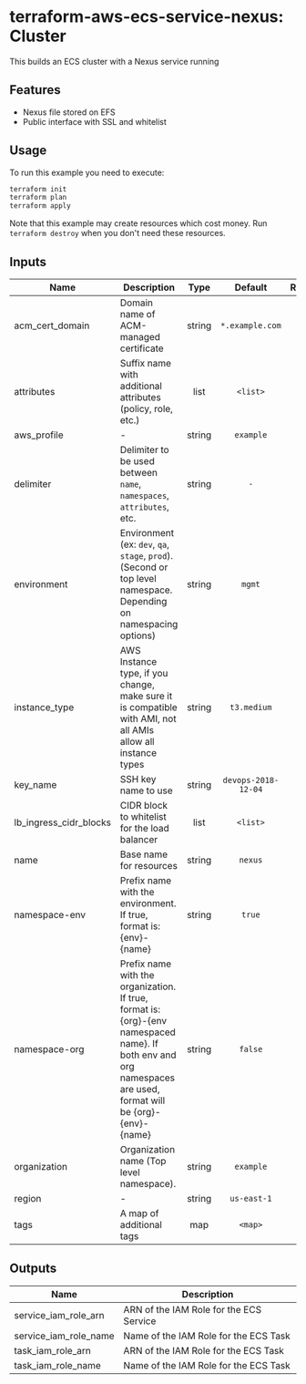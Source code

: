 # terraform-aws-ecs-service-nexus: Cluster

This builds an ECS cluster with a Nexus service running

## Features

- Nexus file stored on EFS
- Public interface with SSL and whitelist

## Usage

To run this example you need to execute:

```bash
terraform init
terraform plan
terraform apply
```

Note that this example may create resources which cost money. Run `terraform destroy` when you don't need these resources.

<!-- BEGINNING OF PRE-COMMIT-TERRAFORM DOCS HOOK -->
## Inputs

| Name | Description | Type | Default | Required |
|------|-------------|:----:|:-----:|:-----:|
| acm\_cert\_domain | Domain name of ACM-managed certificate | string | `*.example.com` | no |
| attributes | Suffix name with additional attributes (policy, role, etc.) | list | `<list>` | no |
| aws\_profile | - | string | `example` | no |
| delimiter | Delimiter to be used between `name`, `namespaces`, `attributes`, etc. | string | `-` | no |
| environment | Environment (ex: `dev`, `qa`, `stage`, `prod`). (Second or top level namespace. Depending on namespacing options) | string | `mgmt` | no |
| instance\_type | AWS Instance type, if you change, make sure it is compatible with AMI, not all AMIs allow all instance types | string | `t3.medium` | no |
| key\_name | SSH key name to use | string | `devops-2018-12-04` | no |
| lb\_ingress\_cidr\_blocks | CIDR block to whitelist for the load balancer | list | `<list>` | no |
| name | Base name for resources | string | `nexus` | no |
| namespace-env | Prefix name with the environment. If true, format is: {env}-{name} | string | `true` | no |
| namespace-org | Prefix name with the organization. If true, format is: {org}-{env namespaced name}. If both env and org namespaces are used, format will be {org}-{env}-{name} | string | `false` | no |
| organization | Organization name (Top level namespace). | string | `example` | no |
| region | - | string | `us-east-1` | no |
| tags | A map of additional tags | map | `<map>` | no |

## Outputs

| Name | Description |
|------|-------------|
| service\_iam\_role\_arn | ARN of the IAM Role for the ECS Service |
| service\_iam\_role\_name | Name of the IAM Role for the ECS Task |
| task\_iam\_role\_arn | ARN of the IAM Role for the ECS Task |
| task\_iam\_role\_name | Name of the IAM Role for the ECS Task |

<!-- END OF PRE-COMMIT-TERRAFORM DOCS HOOK -->
